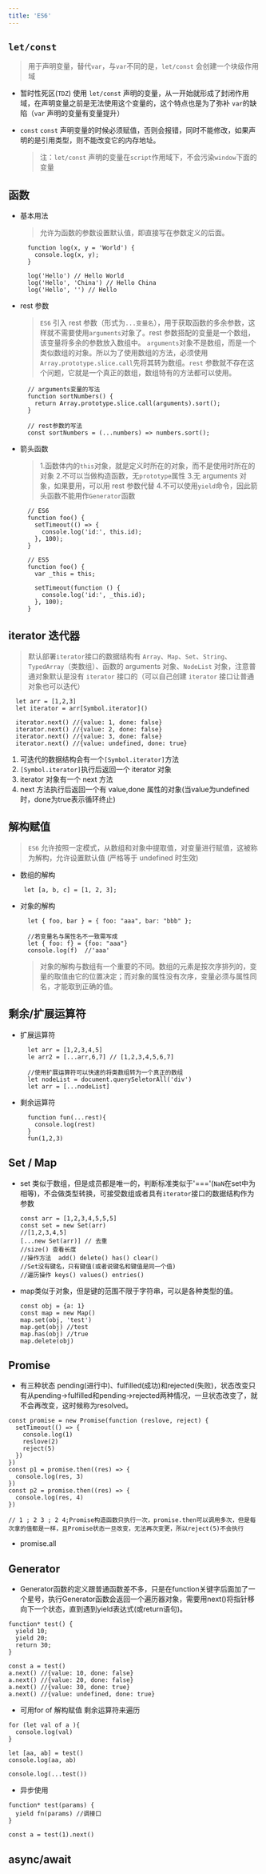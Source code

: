 ```yaml
---
title: 'ES6'
---
```


## `let/const`

> 用于声明变量，替代`var`，与`var`不同的是，`let/const` 会创建一个块级作用域

- 暂时性死区(`TDZ`)
  使用 `let/const` 声明的变量，从一开始就形成了封闭作用域，在声明变量之前是无法使用这个变量的，这个特点也是为了弥补 `var`的缺陷（`var` 声明的变量有变量提升）

- `const`
  `const` 声明变量的时候必须赋值，否则会报错，同时不能修改，如果声明的是引用类型，则不能改变它的内存地址。
  
  > 注：`let/const` 声明的变量在`script`作用域下，不会污染`window`下面的变量

## 函数

- 基本用法

  > 允许为函数的参数设置默认值，即直接写在参数定义的后面。

  ```
    function log(x, y = 'World') {
      console.log(x, y);
    }

    log('Hello') // Hello World
    log('Hello', 'China') // Hello China
    log('Hello', '') // Hello
  ```

- rest 参数

  > `ES6` 引入 rest 参数（形式为`...变量名`），用于获取函数的多余参数，这样就不需要使用`arguments`对象了。rest 参数搭配的变量是一个数组，该变量将多余的参数放入数组中。
  > `arguments`对象不是数组，而是一个类似数组的对象。所以为了使用数组的方法，必须使用`Array.prototype.slice.call`先将其转为数组。`rest` 参数就不存在这个问题，它就是一个真正的数组，数组特有的方法都可以使用。

  ```
    // arguments变量的写法
    function sortNumbers() {
      return Array.prototype.slice.call(arguments).sort();
    }

    // rest参数的写法
    const sortNumbers = (...numbers) => numbers.sort();
  ```

- 箭头函数

  > 1.函数体内的`this`对象，就是定义时所在的对象，而不是使用时所在的对象 2.不可以当做构造函数，无`prototype`属性 3.无 arguments 对象，如果要用，可以用 rest 参数代替 4.不可以使用`yield`命令，因此箭头函数不能用作`Generator`函数

  ```
    // ES6
    function foo() {
      setTimeout(() => {
        console.log('id:', this.id);
      }, 100);
    }

    // ES5
    function foo() {
      var _this = this;

      setTimeout(function () {
        console.log('id:', _this.id);
      }, 100);
    }
  ```

## iterator 迭代器

> 默认部署`iterator`接口的数据结构有 `Array`、`Map`、`Set`、`String`、`TypedArray`（类数组）、函数的 arguments 对象、`NodeList` 对象，注意普通对象默认是没有 `iterator` 接口的（可以自己创建 `iterator` 接口让普通对象也可以迭代）

```
  let arr = [1,2,3]
  let iterator = arr[Symbol.iterator]()

  iterator.next() //{value: 1, done: false}
  iterator.next() //{value: 2, done: false}
  iterator.next() //{value: 3, done: false}
  iterator.next() //{value: undefined, done: true}
```

1. 可迭代的数据结构会有一个`[Symbol.iterator]`方法
2. `[Symbol.iterator]`执行后返回一个 iterator 对象
3. iterator 对象有一个 next 方法
4. next 方法执行后返回一个有 value,done 属性的对象(当value为undefined时，done为true表示循环终止)

## 解构赋值

> `ES6` 允许按照一定模式，从数组和对象中提取值，对变量进行赋值，这被称为解构，允许设置默认值 (严格等于 undefined 时生效)

- 数组的解构
  ```
   let [a, b, c] = [1, 2, 3];
  ```
- 对象的解构

  ```
    let { foo, bar } = { foo: "aaa", bar: "bbb" };

    //若变量名与属性名不一致需写成
    let { foo: f} = {foo: "aaa"}
    console.log(f)  //'aaa'
  ```

  > 对象的解构与数组有一个重要的不同。数组的元素是按次序排列的，变量的取值由它的位置决定；而对象的属性没有次序，变量必须与属性同名，才能取到正确的值。

## 剩余/扩展运算符

- 扩展运算符

  ```
    let arr = [1,2,3,4,5]
    le arr2 = [...arr,6,7] // [1,2,3,4,5,6,7]

    //使用扩展运算符可以快速的将类数组转为一个真正的数组
    let nodeList = document.querySeletorAll('div')
    let arr = [...nodeList]
  ```

- 剩余运算符
  ```
    function fun(...rest){
      console.log(rest)
    }
    fun(1,2,3)
  ```

## Set / Map

- set 类似于数组，但是成员都是唯一的，判断标准类似于'==='(`NaN`在set中为相等)，不会做类型转换，可接受数组或者具有`iterator`接口的数据结构作为参数

  ```
  const arr = [1,2,3,4,5,5,5]
  const set = new Set(arr)
  //[1,2,3,4,5]  
  [...new Set(arr)] // 去重
  //size() 查看长度
  //操作方法  add() delete() has() clear() 
  //Set没有键名，只有键值(或者说键名和键值是同一个值)
  //遍历操作 keys() values() entries()  
  ```

- map类似于对象，但是键的范围不限于字符串，可以是各种类型的值。

  ```
  const obj = {a: 1}
  const map = new Map()
  map.set(obj, 'test')
  map.get(obj) //test
  map.has(obj) //true
  map.delete(obj) 
  ```

## Promise

- 有三种状态 pending(进行中)、fulfilled(成功)和rejected(失败)，状态改变只有从pending->fulfilled和pending->rejected两种情况，一旦状态改变了，就不会再改变，这时候称为resolved。

```
const promise = new Promise(function (reslove, reject) {
  setTimeout(() => {
    console.log(1)
    reslove(2)
    reject(5)
  })
})
const p1 = promise.then((res) => {
  console.log(res, 3)
})
const p2 = promise.then((res) => {
  console.log(res, 4)
})

// 1 ; 2 3 ; 2 4;Promise构造函数只执行一次，promise.then可以调用多次，但是每次拿的值都是一样，且Promise状态一旦改变，无法再次变更，所以reject(5)不会执行
```

- promise.all

## Generator

- Generator函数的定义跟普通函数差不多，只是在function关键字后面加了一个星号，执行Generator函数会返回一个遍历器对象，需要用next()将指针移向下一个状态，直到遇到yield表达式(或return语句)。

```
function* test() {
  yield 10;
  yield 20;
  return 30;
}

const a = test()
a.next() //{value: 10, done: false}
a.next() //{value: 20, done: false}
a.next() //{value: 30, done: true}
a.next() //{value: undefined, done: true}
```

- 可用for of 解构赋值  剩余运算符来遍历

```
for (let val of a ){
  console.log(val)
}

let [aa, ab] = test()
console.log(aa, ab)

console.log(...test())
```

- 异步使用

```
function* test(params) {
  yield fn(params) //调接口
}

const a = test(1).next()
```

## async/await